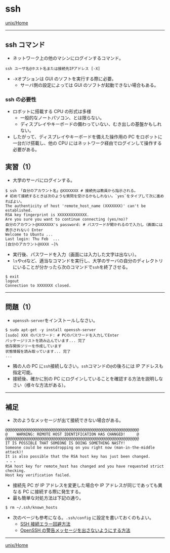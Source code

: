 # ssh

[unix/Home](./Home.md)

---

## ssh コマンド

- ネットワーク上の他のマシンにログインするコマンド。

```shell
ssh ユーザ名@ホスト名または接続先IPアドレス [-X]
```

- `-X`オプションは GUI のソフトを実行する際に必要。
  - サーバ側の設定によっては GUI のソフトが起動できない場合もある。

### ssh の必要性

- ロボットに搭載する CPU の形式は多様
  - 一般的なノートパソコン、とは限らない。
  - ディスプレイやキーボードの備わっていない、むき出しの基盤かもしれない。
- したがって、ディスプレイやキーボードを備えた操作用の PC をロボットに一台だけ搭載し、他の CPU にはネットワーク経由でログインして操作する必要がある。

## 実習（1）

- 大学のサーバにログインする。

```shell
$ ssh 「自分のアカウント名」@XXXXXXX # 接続先は教員から指示される。
# 初めて接続するときは次のような質問を受けるかもしれない。`yes`をタイプして次に進めればよい。
The authenticity of host 'remote_host_name (XXXXXXX)' can't be established.
RSA key fingerprint is XXXXXXXXXXXXX.
Are you sure you want to continue connecting (yes/no)?
自分のアカウント@XXXXXXX's password: # パスワードが聞かれるので入力し（画面には表示されない）Enter
Welcome to Ubuntu ...
Last login: Thu Feb  ...
[自分のアカウント@XXXX ~]%
```

- 実行後、パスワードを入力（画面には入力した文字は出ない）。
- `ls`や`cd`など、適当なコマンドを実行し、大学のサーバの自分のディレクトリにいることが分かったら次のコマンドで`ssh`を終了させる。

```shell
$ exit
logout
Connection to XXXXXXX closed.
```

---

## 問題（1）

- `openssh-server`をインストールしなさい。

```shell
$ sudo apt-get -y install openssh-server
[sudo] XXX のパスワード: # PCのパスワードを入力してEnter
パッケージリストを読み込んでいます... 完了
依存関係ツリーを作成しています
状態情報を読み取っています... 完了
...
```

- 隣の人の PC に`ssh`接続しなさい。`ssh`コマンドの`@`の後ろには IP アドレスも指定可能。
- 接続後、確かに別の PC にログインしていることを確認する方法を説明しなさい（様々な方法がある）。

---

## 補足

- 次のようなメッセージが出て接続できない場合がある。

```shell
@@@@@@@@@@@@@@@@@@@@@@@@@@@@@@@@@@@@@@@@@@@@@@@@@@@@@@@@@@@
@    WARNING: REMOTE HOST IDENTIFICATION HAS CHANGED!     @
@@@@@@@@@@@@@@@@@@@@@@@@@@@@@@@@@@@@@@@@@@@@@@@@@@@@@@@@@@@
IT IS POSSIBLE THAT SOMEONE IS DOING SOMETHING NASTY!
Someone could be eavesdropping on you right now (man-in-the-middle attack)!
It is also possible that the RSA host key has just been changed.
・・・
RSA host key for remote_host has changed and you have requested strict checking.
Host key verification failed.
```

- 接続先 PC が IP アドレスを変更した場合や IP アドレスが同じであっても異なる PC に接続する際に発生する。
- 最も簡単な対処方法は下記の通り。

```shell
$ rm ~/.ssh/known_hosts
```

- 次のページも参考になる。`.ssh/config` に設定を書いておくのもよい。
  - [SSH 接続エラー回避方法](https://qiita.com/grgrjnjn/items/8ca33b64ea0406e12938)
  - [OpenSSH の警告メッセージを出さないようにする方法](https://qiita.com/shotaTsuge/items/48bdaccdafa5475d9016)

---

[unix/Home](./Home.md)
